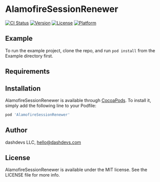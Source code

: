 # AlamofireSessionRenewer

[![CI Status](https://img.shields.io/travis/dashdevs/AlamofireSessionRenewer.svg?style=flat)](https://travis-ci.com/dashdevs/AlamofireSessionRenewer)
[![Version](https://img.shields.io/cocoapods/v/AlamofireSessionRenewer.svg?style=flat)](https://cocoapods.org/pods/AlamofireSessionRenewer)
[![License](https://img.shields.io/cocoapods/l/AlamofireSessionRenewer.svg?style=flat)](https://cocoapods.org/pods/AlamofireSessionRenewer)
[![Platform](https://img.shields.io/cocoapods/p/AlamofireSessionRenewer.svg?style=flat)](https://cocoapods.org/pods/AlamofireSessionRenewer)

## Example

To run the example project, clone the repo, and run `pod install` from the Example directory first.

## Requirements

## Installation

AlamofireSessionRenewer is available through [CocoaPods](https://cocoapods.org). To install
it, simply add the following line to your Podfile:

```ruby
pod 'AlamofireSessionRenewer'
```

## Author

dashdevs LLC, hello@dashdevs.com

## License

AlamofireSessionRenewer is available under the MIT license. See the LICENSE file for more info.
